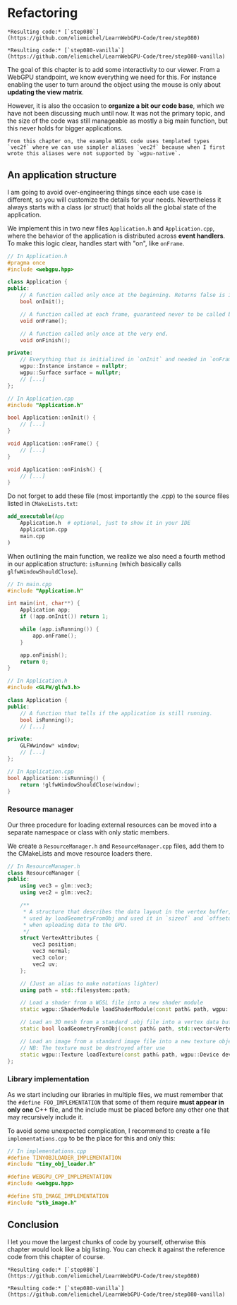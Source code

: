 Refactoring
===========

````{tab} With webgpu.hpp
*Resulting code:* [`step080`](https://github.com/eliemichel/LearnWebGPU-Code/tree/step080)
````

````{tab} Vanilla webgpu.h
*Resulting code:* [`step080-vanilla`](https://github.com/eliemichel/LearnWebGPU-Code/tree/step080-vanilla)
````

The goal of this chapter is to add some interactivity to our viewer. From a WebGPU standpoint, we know everything we need for this. For instance enabling the user to turn around the object using the mouse is only about **updating the view matrix**.

However, it is also the occasion to **organize a bit our code base**, which we have not been discussing much until now. It was not the primary topic, and the size of the code was still manageable as mostly a big main function, but this never holds for bigger applications.

```{admonition} WIP
From this chapter on, the example WGSL code uses templated types `vec2f` where we can use simpler aliases `vec2f` because when I first wrote this aliases were not supported by `wgpu-native`.
```

An application structure
------------------------

I am going to avoid over-engineering things since each use case is different, so you will customize the details for your needs. Nevertheless it always starts with a class (or struct) that holds all the global state of the application.

We implement this in two new files `Application.h` and `Application.cpp`, where the behavior of the application is distributed across **event handlers**. To make this logic clear, handles start with "on", like `onFrame`.

```C++
// In Application.h
#pragma once
#include <webgpu.hpp>

class Application {
public:
	// A function called only once at the beginning. Returns false is init failed.
	bool onInit();

	// A function called at each frame, guaranteed never to be called before `onInit`.
	void onFrame();

	// A function called only once at the very end.
	void onFinish();

private:
	// Everything that is initialized in `onInit` and needed in `onFrame`.
	wgpu::Instance instance = nullptr;
	wgpu::Surface surface = nullptr;
	// [...]
};
```

```C++
// In Application.cpp
#include "Application.h"

bool Application::onInit() {
	// [...]
}

void Application::onFrame() {
	// [...]
}

void Application::onFinish() {
	// [...]
}
```

Do not forget to add these file (most importantly the .cpp) to the source files listed in `CMakeLists.txt`:

```CMake
add_executable(App
	Application.h  # optional, just to show it in your IDE
	Application.cpp
	main.cpp
)
```

When outlining the main function, we realize we also need a fourth method in our application structure: `isRunning` (which basically calls `glfwWindowShouldClose`).

```C++
// In main.cpp
#include "Application.h"

int main(int, char**) {
	Application app;
	if (!app.onInit()) return 1;

	while (app.isRunning()) {
		app.onFrame();
	}

	app.onFinish();
	return 0;
}
```

```C++
// In Application.h
#include <GLFW/glfw3.h>

class Application {
public:
	// A function that tells if the application is still running.
	bool isRunning();
	// [...]

private:
	GLFWwindow* window;
	// [...]
};

// In Application.cpp
bool Application::isRunning() {
	return !glfwWindowShouldClose(window);
}
```

### Resource manager

Our three procedure for loading external resources can be moved into a separate namespace or class with only static members.

We create a `ResourceManager.h` and `ResourceManager.cpp` files, add them to the CMakeLists and move resource loaders there.

```C++
// In ResourceManager.h
class ResourceManager {
public:
	using vec3 = glm::vec3;
	using vec2 = glm::vec2;

	/**
	 * A structure that describes the data layout in the vertex buffer,
	 * used by loadGeometryFromObj and used it in `sizeof` and `offsetof`
	 * when uploading data to the GPU.
	 */
	struct VertexAttributes {
		vec3 position;
		vec3 normal;
		vec3 color;
		vec2 uv;
	};

	// (Just an alias to make notations lighter)
	using path = std::filesystem::path;

	// Load a shader from a WGSL file into a new shader module
	static wgpu::ShaderModule loadShaderModule(const path& path, wgpu::Device device);

	// Load an 3D mesh from a standard .obj file into a vertex data buffer
	static bool loadGeometryFromObj(const path& path, std::vector<VertexAttributes>& vertexData);

	// Load an image from a standard image file into a new texture object
	// NB: The texture must be destroyed after use
	static wgpu::Texture loadTexture(const path& path, wgpu::Device device, wgpu::TextureView* pTextureView = nullptr);
};
```

### Library implementation

As we start including our libraries in multiple files, we must remember that the `#define FOO_IMPLEMENTATION` that some of them require **must appear in only one** C++ file, and the include must be placed before any other one that may recursively include it.

To avoid some unexpected complication, I recommend to create a file `implementations.cpp` to be the place for this and only this:

```C++
// In implementations.cpp
#define TINYOBJLOADER_IMPLEMENTATION
#include "tiny_obj_loader.h"

#define WEBGPU_CPP_IMPLEMENTATION
#include <webgpu.hpp>

#define STB_IMAGE_IMPLEMENTATION
#include "stb_image.h"
```

Conclusion
----------

I let you move the largest chunks of code by yourself, otherwise this chapter would look like a big listing. You can check it against the reference code from this chapter of course.

````{tab} With webgpu.hpp
*Resulting code:* [`step080`](https://github.com/eliemichel/LearnWebGPU-Code/tree/step080)
````

````{tab} Vanilla webgpu.h
*Resulting code:* [`step080-vanilla`](https://github.com/eliemichel/LearnWebGPU-Code/tree/step080-vanilla)
````
